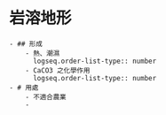 # 岩溶地形
	- ## 形成
		- 熱、潮濕
		  logseq.order-list-type:: number
		- CaCO3 之化學作用
		  logseq.order-list-type:: number
	- # 用處
		- 不適合農業
		-